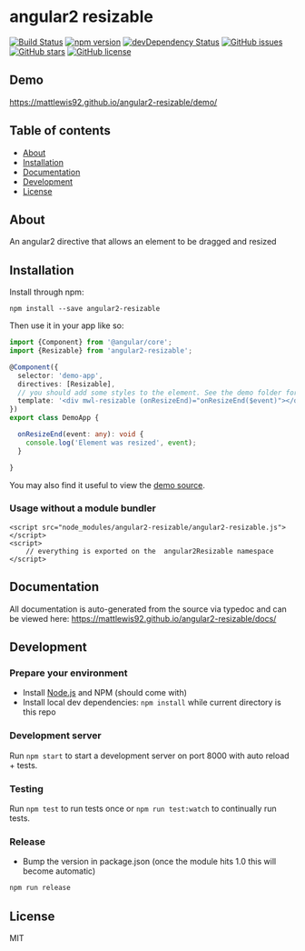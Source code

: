 # angular2 resizable
[![Build Status](https://travis-ci.org/mattlewis92/angular2-resizable.svg?branch=master)](https://travis-ci.org/mattlewis92/angular2-resizable)
[![npm version](https://badge.fury.io/js/angular2-resizable.svg)](http://badge.fury.io/js/angular2-resizable)
[![devDependency Status](https://david-dm.org/mattlewis92/angular2-resizable/dev-status.svg)](https://david-dm.org/mattlewis92/angular2-resizable#info=devDependencies)
[![GitHub issues](https://img.shields.io/github/issues/mattlewis92/angular2-resizable.svg)](https://github.com/mattlewis92/angular2-resizable/issues)
[![GitHub stars](https://img.shields.io/github/stars/mattlewis92/angular2-resizable.svg)](https://github.com/mattlewis92/angular2-resizable/stargazers)
[![GitHub license](https://img.shields.io/badge/license-MIT-blue.svg)](https://raw.githubusercontent.com/mattlewis92/angular2-resizable/master/LICENSE)

## Demo
https://mattlewis92.github.io/angular2-resizable/demo/

## Table of contents

- [About](#about)
- [Installation](#installation)
- [Documentation](#documentation)
- [Development](#development)
- [License](#licence)

## About

An angular2 directive that allows an element to be dragged and resized

## Installation

Install through npm:
```
npm install --save angular2-resizable
```

Then use it in your app like so:

```typescript
import {Component} from '@angular/core';
import {Resizable} from 'angular2-resizable';

@Component({
  selector: 'demo-app',
  directives: [Resizable],
  // you should add some styles to the element. See the demo folder for a more fleshed out example
  template: '<div mwl-resizable (onResizeEnd)="onResizeEnd($event)"></div>'
})
export class DemoApp {

  onResizeEnd(event: any): void {
    console.log('Element was resized', event);
  }

}

```

You may also find it useful to view the [demo source](https://github.com/mattlewis92/angular2-resizable/blob/master/demo/demo.ts).

### Usage without a module bundler
```
<script src="node_modules/angular2-resizable/angular2-resizable.js"></script>
<script>
    // everything is exported on the  angular2Resizable namespace
</script>
```

## Documentation
All documentation is auto-generated from the source via typedoc and can be viewed here:
https://mattlewis92.github.io/angular2-resizable/docs/

## Development

### Prepare your environment
* Install [Node.js](http://nodejs.org/) and NPM (should come with)
* Install local dev dependencies: `npm install` while current directory is this repo

### Development server
Run `npm start` to start a development server on port 8000 with auto reload + tests. 

### Testing
Run `npm test` to run tests once or `npm run test:watch` to continually run tests.

### Release
* Bump the version in package.json (once the module hits 1.0 this will become automatic)
```bash
npm run release
```

## License

MIT
